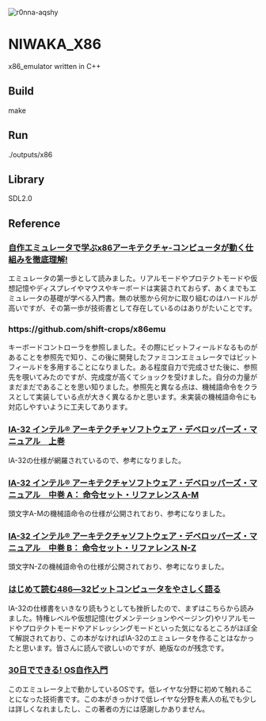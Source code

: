 ![r0nna-aqshy](https://user-images.githubusercontent.com/61189782/132125471-a12e120f-0ef6-4d49-9e70-e03e6d01b375.gif)

# NIWAKA_X86
x86_emulator written in C++

<h2>Build</h2>
make

<h2>Run</h2>
./outputs/x86

<h2>Library</h2>
SDL2.0

<h2>Reference</h2>
<h3><a href="https://www.amazon.co.jp/%E8%87%AA%E4%BD%9C%E3%82%A8%E3%83%9F%E3%83%A5%E3%83%AC%E3%83%BC%E3%82%BF%E3%81%A7%E5%AD%A6%E3%81%B6x86%E3%82%A2%E3%83%BC%E3%82%AD%E3%83%86%E3%82%AF%E3%83%81%E3%83%A3-%E3%82%B3%E3%83%B3%E3%83%94%E3%83%A5%E3%83%BC%E3%82%BF%E3%81%8C%E5%8B%95%E3%81%8F%E4%BB%95%E7%B5%84%E3%81%BF%E3%82%92%E5%BE%B9%E5%BA%95%E7%90%86%E8%A7%A3-%E5%86%85%E7%94%B0%E5%85%AC%E5%A4%AA/dp/4839954747">自作エミュレータで学ぶx86アーキテクチャ-コンピュータが動く仕組みを徹底理解! </a></h3>
<p>エミュレータの第一歩として読みました。リアルモードやプロテクトモードや仮想記憶やディスプレイやマウスやキーボードは実装されておらず、あくまでもエミュレータの基礎が学べる入門書。無の状態から何かに取り組むのはハードルが高いですが、その第一歩が技術書として存在しているのはありがたいことです。</p>
<h3>https://github.com/shift-crops/x86emu</h3>
<p>キーボードコントローラを参照しました。その際にビットフィールドなるものがあることを参照先で知り、この後に開発したファミコンエミュレータではビットフィールドを多用することになりました。ある程度自力で完成させた後に、参照先を覗いてみたのですが、完成度が高くてショックを受けました。自分の力量がまだまだであることを思い知りました。参照先と異なる点は、機械語命令をクラスとして実装している点が大きく異なるかと思います。未実装の機械語命令にも対応しやすいように工夫してあります。</p>
<h3><a href="https://www.intel.co.jp/content/dam/www/public/ijkk/jp/ja/documents/developer/IA32_Arh_Dev_Man_Vol1_Online_i.pdf">IA-32 インテル® アーキテクチャソフトウェア・デベロッパーズ・マニュアル　上巻</a></h3>
<p>IA-32の仕様が網羅されているので、参考になりました。</p>
<h3><a href="https://www.intel.co.jp/content/dam/www/public/ijkk/jp/ja/documents/developer/IA32_Arh_Dev_Man_Vol2A_i.pdf">IA-32 インテル® アーキテクチャソフトウェア・デベロッパーズ・マニュアル　中巻 A： 命令セット・リファレンス A-M</a></h3>
<p>頭文字A-Mの機械語命令の仕様が公開されており、参考になりました。</p>
<h3><a href="https://www.intel.co.jp/content/dam/www/public/ijkk/jp/ja/documents/developer/IA32_Arh_Dev_Man_Vol2B_i.pdf">IA-32 インテル® アーキテクチャソフトウェア・デベロッパーズ・マニュアル　中巻 B： 命令セット・リファレンス N-Z</a></h3>
<p>頭文字N-Zの機械語命令の仕様が公開されており、参考になりました。</p>
<h3><a href="https://www.amazon.co.jp/%E3%81%AF%E3%81%98%E3%82%81%E3%81%A6%E8%AA%AD%E3%82%80486%E2%80%9532%E3%83%93%E3%83%83%E3%83%88%E3%82%B3%E3%83%B3%E3%83%94%E3%83%A5%E3%83%BC%E3%82%BF%E3%82%92%E3%82%84%E3%81%95%E3%81%97%E3%81%8F%E8%AA%9E%E3%82%8B-%E8%92%B2%E5%9C%B0-%E8%BC%9D%E5%B0%9A/dp/4756102131">はじめて読む486―32ビットコンピュータをやさしく語る</a></h3>
<p>IA-32の仕様書をいきなり読もうとしても挫折したので、まずはこちらから読みました。特権レベルや仮想記憶(セグメンテーションやページング)やリアルモードやプロテクトモードやアドレッシングモードといった気になるところがほぼ全て解説されており、この本がなければIA-32のエミュレータを作ることはなかったと思います。皆さんに読んで欲しいのですが、絶版なのが残念です。</p>
<h3><a href="https://www.amazon.co.jp/30%E6%97%A5%E3%81%A7%E3%81%A7%E3%81%8D%E3%82%8B-OS%E8%87%AA%E4%BD%9C%E5%85%A5%E9%96%80-%E5%B7%9D%E5%90%88-%E7%A7%80%E5%AE%9F/dp/4839919844/ref=pd_vtp_5/356-0188609-1667566?pd_rd_w=qrIxz&pf_rd_p=949e26f5-c2ef-4c96-bfde-49d7614d0317&pf_rd_r=FQQA4209JZRMHNABD541&pd_rd_r=2bdba9dc-9d7d-401a-b66c-053b098be917&pd_rd_wg=dpohq&pd_rd_i=4839919844&psc=1">30日でできる! OS自作入門</a></h3>
<p>このエミュレータ上で動かしているOSです。低レイヤな分野に初めて触れることになった技術書です。この本がきっかけで低レイヤな分野を素人の私でも少しは詳しくなれましたし、この著者の方には感謝しかありません。</p>
